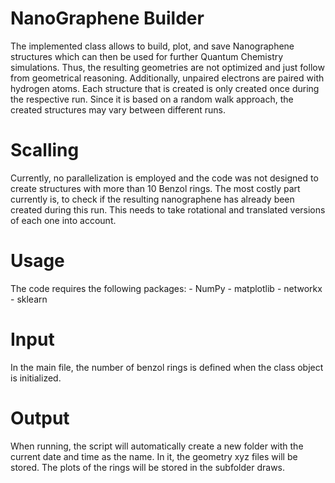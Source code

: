 # NanoGraphene Builder
The implemented class allows to build, plot, and save Nanographene structures which can then be used for further Quantum Chemistry simulations. 
Thus, the resulting geometries are not optimized and just follow from geometrical reasoning. Additionally, unpaired electrons are paired with hydrogen atoms. 
Each structure that is created is only created once during the respective run. Since it is based on a random walk approach, the created structures may vary between different runs. 

# Scalling 
Currently, no parallelization is employed and the code was not designed to create structures with more than 10 Benzol rings. The most costly part currently is, 
to check if the resulting nanographene has already been created during this run. This needs to take rotational and translated versions of each one into account. 

# Usage
The code requires the following packages: 
                                          - NumPy 
                                          - matplotlib 
                                          - networkx 
                                          - sklearn

# Input
In the main file, the number of benzol rings is defined when the class object is initialized. 

# Output 
When running, the script will automatically create a new folder with the current date and time as the name. 
In it, the geometry xyz files will be stored. The plots of the rings will be stored in the subfolder draws. 
